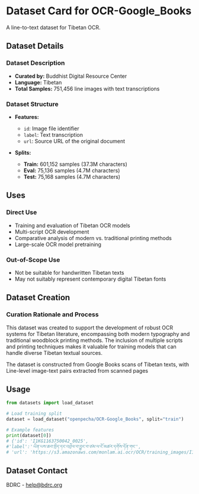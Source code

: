 # Dataset Card for OCR-Google_Books

A line-to-text dataset for Tibetan OCR.

## Dataset Details

### Dataset Description
- **Curated by:** Buddhist Digital Resource Center
- **Language:** Tibetan
- **Total Samples:** 751,456 line images with text transcriptions

### Dataset Structure
- **Features:**
  - `id`: Image file identifier
  - `label`: Text transcription
  - `url`: Source URL of the original document

- **Splits:**
  - **Train:** 601,152 samples (37.3M characters)
  - **Eval:** 75,136 samples (4.7M characters)  
  - **Test:** 75,168 samples (4.7M characters)

## Uses

### Direct Use
- Training and evaluation of Tibetan OCR models
- Multi-script OCR development
- Comparative analysis of modern vs. traditional printing methods
- Large-scale OCR model pretraining

### Out-of-Scope Use
- Not be suitable for handwritten Tibetan texts
- May not suitably represent contemporary digital Tibetan fonts

## Dataset Creation

### Curation Rationale and Process
This dataset was created to support the development of robust OCR systems for Tibetan literature, encompassing both modern typography and traditional woodblock printing methods. The inclusion of multiple scripts and printing techniques makes it valuable for training models that can handle diverse Tibetan textual sources.

The dataset is constructed from Google Books scans of Tibetan texts, with Line-level image-text pairs extracted from scanned pages

## Usage

```python
from datasets import load_dataset

# Load training split
dataset = load_dataset("openpecha/OCR-Google_Books", split="train")

# Example features
print(dataset[0])
# {'id': 'I1KG1163750042_0025',
#'label':'ཡིན་པས་ཆབ་སྲིད་དང་འབྲེལ་བ་བྱུང་བ་ཙམ་ལ་ངོ་མཚར་དགོས་དོན་གང་',
# 'url': 'https://s3.amazonaws.com/monlam.ai.ocr/OCR/training_images/I1KG1163750042_0025.jpg'}
```

## Dataset Contact
BDRC - help@bdrc.org